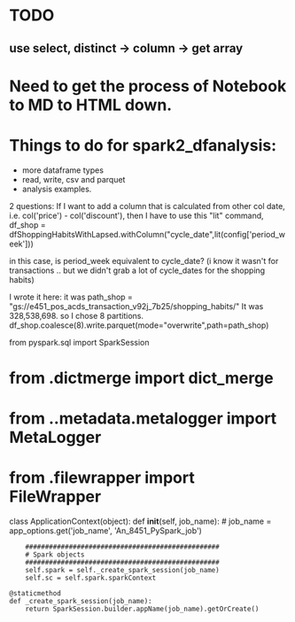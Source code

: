 # TODO

## use select, distinct -> column -> get array


# Need to get the process of Notebook to MD to HTML down.


# Things to do for spark2_dfanalysis:
- more dataframe types
- read, write, csv and parquet
- analysis examples.



2 questions:
If I want to add a column that is calculated from other col date, i.e. col('price') - col('discount'),
then I have to use this "lit" command,
df_shop = dfShoppingHabitsWithLapsed.withColumn("cycle_date",lit(config['period_week']))

in this case, is period_week equivalent to cycle_date?
(i know it wasn't for transactions .. but we didn't grab a lot of cycle_dates for the shopping habits)

I wrote it here: it was
path_shop = "gs://e451_pos_acds_transaction_v92j_7b25/shopping_habits/"
It was 328,538,698. so I chose 8 partitions.
df_shop.coalesce(8).write.parquet(mode="overwrite",path=path_shop)


from pyspark.sql import SparkSession
# from .dictmerge import dict_merge
# from ..metadata.metalogger import MetaLogger
# from .filewrapper import FileWrapper


class ApplicationContext(object):
    def __init__(self, job_name):
        # job_name = app_options.get('job_name', 'An_8451_PySpark_job')

        #################################################
        # Spark objects
        #################################################
        self.spark = self._create_spark_session(job_name)
        self.sc = self.spark.sparkContext

    @staticmethod
    def _create_spark_session(job_name):
        return SparkSession.builder.appName(job_name).getOrCreate()
